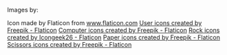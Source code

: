 Images by:

Icon made by Flaticon from www.flaticon.com
<a href="https://www.flaticon.com/free-icons/user" title="user icons">User icons created by Freepik - Flaticon</a>
<a href="https://www.flaticon.com/free-icons/computer" title="computer icons">Computer icons created by Freepik - Flaticon</a>
<a href="https://www.flaticon.com/free-icons/rock" title="rock icons">Rock icons created by Icongeek26 - Flaticon</a>
<a href="https://www.flaticon.com/free-icons/paper" title="paper icons">Paper icons created by Freepik - Flaticon</a>
<a href="https://www.flaticon.com/free-icons/scissors" title="scissors icons">Scissors icons created by Freepik - Flaticon</a>